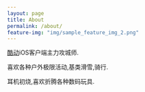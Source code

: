 ```yaml
---
layout: page
title: About
permalink: /about/
feature-img: "img/sample_feature_img_2.png"
---
```


[酷动](http://kudong.im)iOS客户端主力攻城师.     

喜欢各种户外极限活动,基类滑雪,骑行.    

耳机初烧,喜欢折腾各种数码玩具.

